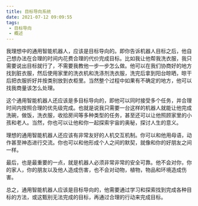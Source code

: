 ```yaml
---
title: 目标导向系统
date: 2021-07-12 09:09:55
tags: 
 - 目标导向
 - 概述
---
```


我理想中的通用智能机器人，应该是目标导向的。即你告诉机器人目标之后，他自己想办法在合理的时间内花费合理的代价完成目标。比如我让他帮我洗衣服，我只需要说出目标就行了，不需要我教他一步一步怎么做。他可以在我们协商好的地方找到脏衣服，然后使用家里的洗衣机和洗涤剂洗衣服，洗完后拿到阳台晾晒，晾干后把衣服折好并按类别放到衣柜里。当然整个过程中如果有不确定的地方，他可以找我商量该怎么处理。<!-- more -->

这个通用智能机器人还应该是多目标导向的，即他可以同时接受多个任务，并合理时间内按照合理的优先级完成。也就是说我只需要一台这样的机器人就能让他完成洗碗，做饭，洗衣服，收拾房间等多种类型的任务，甚至还可以让他照顾家里的小孩和老人。当然，你也可以让他和你一起探索宇宙的奥秘，探讨人生的意义。

理想的通用智能机器人还应该有非常友好的人机交互机制。你可以和他用母语，动作甚至神态进行交流。你也可以和他形成个人之间的默契，就像和你的好朋友之间一样。

最后，也是最重要的一点，就是机器人必须非常非常的安全可靠。他不会对你，你的家人，你的朋友以及他人造成伤害，也不会对动物，植物，物品和环境造成伤害。

总之，通用智能机器人应该是目标导向的，他需要通过学习和探索找到完成各种目标的方法，或这甄别无法完成的目标，再通过合理的行动来完成目标。
